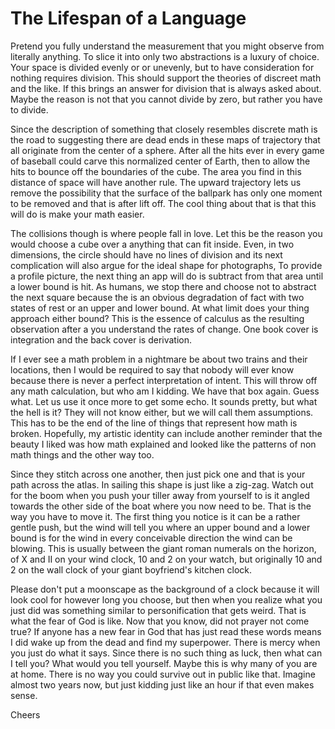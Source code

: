# The Lifespan of a Language

Pretend you fully understand the measurement that you might observe from literally anything. To slice it into only two abstractions is a luxury of choice. Your space is divided evenly or or unevenly, but to have consideration for nothing requires division. This should support the theories of discreet math and the like. If this brings an answer for division that is always asked about. Maybe the reason is not that you cannot divide by zero, but rather you have to divide.

Since the description of something that closely resembles discrete math is the road to suggesting there are dead ends in these maps of trajectory that all originate from the center of a sphere. After all the hits ever in every game of baseball could carve this normalized center of Earth, then to allow the hits to bounce off the boundaries of the cube. The area you find in this distance of space will have another rule. The upward trajectory lets us remove the possibility that the surface of the ballpark has only one moment to be removed and that is after lift off. The cool thing about that is that this will do is make your math easier.

The collisions though is where people fall in love. Let this be the reason you would choose a cube over a anything that can fit inside. Even, in two dimensions, the circle should have no lines of division and its next complication will also argue for the ideal shape for photographs, To provide a profile picture, the next thing an app will do is subtract from that area until a lower bound is hit. As humans, we stop there and choose not to abstract the next square because the is an obvious degradation of fact with two states of rest or an upper and lower bound. At what limit does your thing approach either bound? This is the essence of calculus as the resulting observation after a you understand the rates of change. One book cover is integration and the back cover is derivation.

If I ever see a math problem in a nightmare be about two trains and their locations, then I would be required to say that nobody will ever know because there is never a perfect interpretation of intent. This will throw off any math calculation, but who am I kidding. We have that box again. Guess what. Let us use it once more to get some echo. It sounds pretty, but what the hell is it? They will not know either, but we will call them assumptions. This has to be the end of the line of things that represent how math is broken. Hopefully, my artistic identity can include another reminder that the beauty I liked was how math explained and looked like the patterns of non math things and the other way too.

Since they stitch across one another, then just pick one and that is your path across the atlas. In sailing this shape is just like a zig-zag. Watch out for the boom when you push your tiller away from yourself to is it angled towards the other side of the boat where you now need to be. That is the way you have to move it. The first thing you notice is it can be a rather gentle push, but the wind will tell you where an upper bound and a lower bound is for the wind in every conceivable direction the wind can be blowing. This is usually between the giant roman numerals on the horizon, of X and II on your wind clock, 10 and 2 on your watch, but originally 10 and 2 on the wall clock of your giant boyfriend's kitchen clock.

Please don't put a moonscape as the background of a clock because it will look cool for however long you choose, but then when you realize what you just did was something similar to personification that gets weird. That is what the fear of God is like. Now that you know, did not prayer not come true? If anyone has a new fear in God that has just read these words means I did wake up from the dead and find my superpower. There is mercy when you just do what it says. Since there is no such thing as luck, then what can I tell you? What would you tell yourself. Maybe this is why many of you are at home. There is no way you could survive out in public like that. Imagine almost two years now, but just kidding just like an hour if that even makes sense.

Cheers
